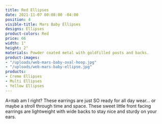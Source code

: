 ```yaml
---
title: Red Ellipses
date: 2021-11-07 00:08:00 -04:00
position: 4
visible-title: Mars Baby Ellipses
designs: Ellipses
product-colors: Red
price: 66
width: 1"
height: 2"
materials: Powder coated metal with goldfilled posts and backs.
product-images:
- "/uploads/web-mars-baby-oval-hoop.jpg"
- "/uploads/web-mars-baby-ellipse.jpg"
products:
- Creme Ellipses
- Multi Ellipses
- Yellow Ellipses
---
```


A=πab am I right? These earrings are just SO ready for all day wear... or maybe a stroll through time and space. These sweet little front facing earrings are lightweight with wide backs to stay nice and sturdy on your ears. 